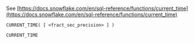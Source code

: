 See [https://docs.snowflake.com/en/sql-reference/functions/current_time](https://docs.snowflake.com/en/sql-reference/functions/current_time)
```
CURRENT_TIME( [ <fract_sec_precision> ] )

CURRENT_TIME
```
